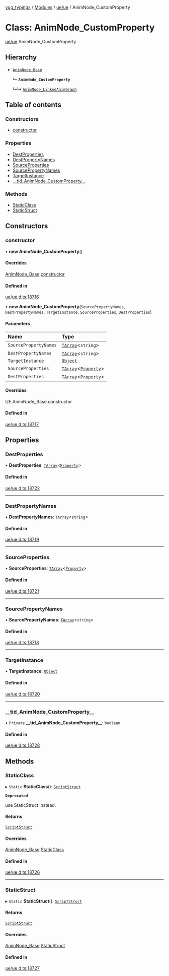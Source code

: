 [yug_typings](../README.md) / [Modules](../modules.md) / [ue/ue](../modules/ue_ue.md) / AnimNode\_CustomProperty

# Class: AnimNode\_CustomProperty

[ue/ue](../modules/ue_ue.md).AnimNode_CustomProperty

## Hierarchy

- [`AnimNode_Base`](ue_ue.AnimNode_Base.md)

  ↳ **`AnimNode_CustomProperty`**

  ↳↳ [`AnimNode_LinkedAnimGraph`](ue_ue.AnimNode_LinkedAnimGraph.md)

## Table of contents

### Constructors

- [constructor](ue_ue.AnimNode_CustomProperty.md#constructor)

### Properties

- [DestProperties](ue_ue.AnimNode_CustomProperty.md#destproperties)
- [DestPropertyNames](ue_ue.AnimNode_CustomProperty.md#destpropertynames)
- [SourceProperties](ue_ue.AnimNode_CustomProperty.md#sourceproperties)
- [SourcePropertyNames](ue_ue.AnimNode_CustomProperty.md#sourcepropertynames)
- [TargetInstance](ue_ue.AnimNode_CustomProperty.md#targetinstance)
- [\_\_tid\_AnimNode\_CustomProperty\_\_](ue_ue.AnimNode_CustomProperty.md#__tid_animnode_customproperty__)

### Methods

- [StaticClass](ue_ue.AnimNode_CustomProperty.md#staticclass)
- [StaticStruct](ue_ue.AnimNode_CustomProperty.md#staticstruct)

## Constructors

### constructor

• **new AnimNode_CustomProperty**()

#### Overrides

[AnimNode_Base](ue_ue.AnimNode_Base.md).[constructor](ue_ue.AnimNode_Base.md#constructor)

#### Defined in

[ue/ue.d.ts:18716](https://github.com/YugMetaverse/yug_typings/blob/b7d9b19/ue/ue.d.ts#L18716)

• **new AnimNode_CustomProperty**(`SourcePropertyNames`, `DestPropertyNames`, `TargetInstance`, `SourceProperties`, `DestProperties`)

#### Parameters

| Name | Type |
| :------ | :------ |
| `SourcePropertyNames` | [`TArray`](../interfaces/ue_puerts.TArray.md)<`string`\> |
| `DestPropertyNames` | [`TArray`](../interfaces/ue_puerts.TArray.md)<`string`\> |
| `TargetInstance` | [`Object`](ue_ue.Object.md) |
| `SourceProperties` | [`TArray`](../interfaces/ue_puerts.TArray.md)<[`Property`](ue_ue.Property.md)\> |
| `DestProperties` | [`TArray`](../interfaces/ue_puerts.TArray.md)<[`Property`](ue_ue.Property.md)\> |

#### Overrides

UE.AnimNode\_Base.constructor

#### Defined in

[ue/ue.d.ts:18717](https://github.com/YugMetaverse/yug_typings/blob/b7d9b19/ue/ue.d.ts#L18717)

## Properties

### DestProperties

• **DestProperties**: [`TArray`](../interfaces/ue_puerts.TArray.md)<[`Property`](ue_ue.Property.md)\>

#### Defined in

[ue/ue.d.ts:18722](https://github.com/YugMetaverse/yug_typings/blob/b7d9b19/ue/ue.d.ts#L18722)

___

### DestPropertyNames

• **DestPropertyNames**: [`TArray`](../interfaces/ue_puerts.TArray.md)<`string`\>

#### Defined in

[ue/ue.d.ts:18719](https://github.com/YugMetaverse/yug_typings/blob/b7d9b19/ue/ue.d.ts#L18719)

___

### SourceProperties

• **SourceProperties**: [`TArray`](../interfaces/ue_puerts.TArray.md)<[`Property`](ue_ue.Property.md)\>

#### Defined in

[ue/ue.d.ts:18721](https://github.com/YugMetaverse/yug_typings/blob/b7d9b19/ue/ue.d.ts#L18721)

___

### SourcePropertyNames

• **SourcePropertyNames**: [`TArray`](../interfaces/ue_puerts.TArray.md)<`string`\>

#### Defined in

[ue/ue.d.ts:18718](https://github.com/YugMetaverse/yug_typings/blob/b7d9b19/ue/ue.d.ts#L18718)

___

### TargetInstance

• **TargetInstance**: [`Object`](ue_ue.Object.md)

#### Defined in

[ue/ue.d.ts:18720](https://github.com/YugMetaverse/yug_typings/blob/b7d9b19/ue/ue.d.ts#L18720)

___

### \_\_tid\_AnimNode\_CustomProperty\_\_

• `Private` **\_\_tid\_AnimNode\_CustomProperty\_\_**: `boolean`

#### Defined in

[ue/ue.d.ts:18728](https://github.com/YugMetaverse/yug_typings/blob/b7d9b19/ue/ue.d.ts#L18728)

## Methods

### StaticClass

▸ `Static` **StaticClass**(): [`ScriptStruct`](ue_ue.ScriptStruct.md)

**`Deprecated`**

use StaticStruct instead.

#### Returns

[`ScriptStruct`](ue_ue.ScriptStruct.md)

#### Overrides

[AnimNode_Base](ue_ue.AnimNode_Base.md).[StaticClass](ue_ue.AnimNode_Base.md#staticclass)

#### Defined in

[ue/ue.d.ts:18726](https://github.com/YugMetaverse/yug_typings/blob/b7d9b19/ue/ue.d.ts#L18726)

___

### StaticStruct

▸ `Static` **StaticStruct**(): [`ScriptStruct`](ue_ue.ScriptStruct.md)

#### Returns

[`ScriptStruct`](ue_ue.ScriptStruct.md)

#### Overrides

[AnimNode_Base](ue_ue.AnimNode_Base.md).[StaticStruct](ue_ue.AnimNode_Base.md#staticstruct)

#### Defined in

[ue/ue.d.ts:18727](https://github.com/YugMetaverse/yug_typings/blob/b7d9b19/ue/ue.d.ts#L18727)
